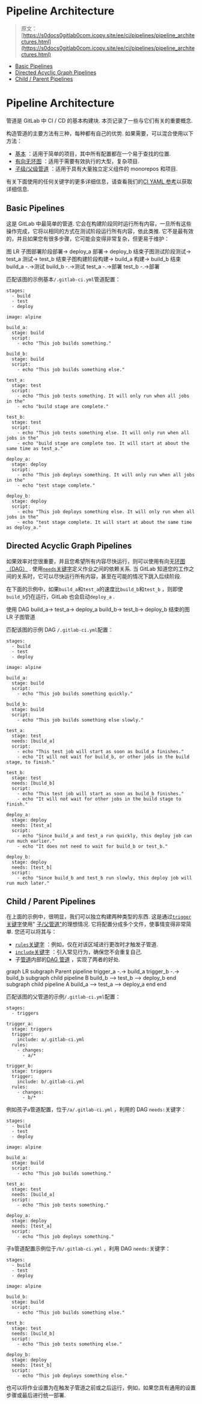 # Pipeline Architecture

> 原文：[https://s0docs0gitlab0com.icopy.site/ee/ci/pipelines/pipeline_architectures.html](https://s0docs0gitlab0com.icopy.site/ee/ci/pipelines/pipeline_architectures.html)

*   [Basic Pipelines](#basic-pipelines)
*   [Directed Acyclic Graph Pipelines](#directed-acyclic-graph-pipelines)
*   [Child / Parent Pipelines](#child--parent-pipelines)

# Pipeline Architecture[](#pipeline-architecture "Permalink")

管道是 GitLab 中 CI / CD 的基本构建块. 本页记录了一些与它们有关的重要概念.

构造管道的主要方法有三种，每种都有自己的优势. 如果需要，可以混合使用以下方法：

*   [基本](#basic-pipelines) ：适用于简单的项目，其中所有配置都在一个易于查找的位置.
*   [有向无环图](#directed-acyclic-graph-pipelines) ：适用于需要有效执行的大型，复杂项目.
*   [子级/父级管道](#child--parent-pipelines) ：适用于具有大量独立定义组件的 monorepos 和项目.

有关下面使用的任何关键字的更多详细信息，请查看我们的[CI YAML 参考](../yaml/README.html)以获取详细信息.

## Basic Pipelines[](#basic-pipelines "Permalink")

这是 GitLab 中最简单的管道. 它会在构建阶段同时运行所有内容，一旦所有这些操作完成，它将以相同的方式在测试阶段运行所有内容，依此类推. 它不是最有效的，并且如果您有很多步骤，它可能会变得非常复杂，但更易于维护：

图 LR 子图部署阶段部署-> deploy_a 部署-> deploy_b 结束子图测试阶段测试-> test_a 测试-> test_b 结束子图构建阶段构建-> build_a 构建-> build_b 结束 build_a -.->测试 build_b -.->测试 test_a -.->部署 test_b -.->部署

匹配该图的示例基本`/.gitlab-ci.yml`管道配置：

```
stages:
  - build
  - test
  - deploy

image: alpine

build_a:
  stage: build
  script:
    - echo "This job builds something."

build_b:
  stage: build
  script:
    - echo "This job builds something else."

test_a:
  stage: test
  script:
    - echo "This job tests something. It will only run when all jobs in the"
    - echo "build stage are complete."

test_b:
  stage: test
  script:
    - echo "This job tests something else. It will only run when all jobs in the"
    - echo "build stage are complete too. It will start at about the same time as test_a."

deploy_a:
  stage: deploy
  script:
    - echo "This job deploys something. It will only run when all jobs in the"
    - echo "test stage complete."

deploy_b:
  stage: deploy
  script:
    - echo "This job deploys something else. It will only run when all jobs in the"
    - echo "test stage complete. It will start at about the same time as deploy_a." 
```

## Directed Acyclic Graph Pipelines[](#directed-acyclic-graph-pipelines "Permalink")

如果效率对您很重要，并且您希望所有内容尽快运行，则可以使用有向无[环图（DAG）](../directed_acyclic_graph/index.html) . 使用[`needs`关键字](../yaml/README.html#needs)定义作业之间的依赖关系. 当 GitLab 知道您的工作之间的关系时，它可以尽快运行所有内容，甚至在可能的情况下跳入后续阶段.

在下面的示例中，如果`build_a`和`test_a`的速度比`build_b`和`test_b` ，则即使`build_b`仍在运行，GitLab 也会启动`deploy_a` .

使用 DAG build_a-> test_a-> deploy_a build_b-> test_b-> deploy_b 结束的图 LR 子图管道

匹配该图的示例 DAG `/.gitlab-ci.yml`配置：

```
stages:
  - build
  - test
  - deploy

image: alpine

build_a:
  stage: build
  script:
    - echo "This job builds something quickly."

build_b:
  stage: build
  script:
    - echo "This job builds something else slowly."

test_a:
  stage: test
  needs: [build_a]
  script:
    - echo "This test job will start as soon as build_a finishes."
    - echo "It will not wait for build_b, or other jobs in the build stage, to finish."

test_b:
  stage: test
  needs: [build_b]
  script:
    - echo "This test job will start as soon as build_b finishes."
    - echo "It will not wait for other jobs in the build stage to finish."

deploy_a:
  stage: deploy
  needs: [test_a]
  script:
    - echo "Since build_a and test_a run quickly, this deploy job can run much earlier."
    - echo "It does not need to wait for build_b or test_b."

deploy_b:
  stage: deploy
  needs: [test_b]
  script:
    - echo "Since build_b and test_b run slowly, this deploy job will run much later." 
```

## Child / Parent Pipelines[](#child--parent-pipelines "Permalink")

在上面的示例中，很明显，我们可以独立构建两种类型的东西. 这是通过[`trigger`关键字](../yaml/README.html#trigger)使用" [子/父管道"](../parent_child_pipelines.html)的理想情况. 它将配置分成多个文件，使事情变得非常简单. 您还可以将其与：

*   [`rules`关键字](../yaml/README.html#rules) ：例如，仅在对该区域进行更改时才触发子管道.
*   [`include`关键字](../yaml/README.html#include) ：引入常见行为，确保您不会重复自己.
*   子[管道](#directed-acyclic-graph-pipelines)内部的[DAG 管道](#directed-acyclic-graph-pipelines) ，实现了两者的好处.

graph LR subgraph Parent pipeline trigger_a -.-> build_a trigger_b -.-> build_b subgraph child pipeline B build_b --> test_b --> deploy_b end subgraph child pipeline A build_a --> test_a --> deploy_a end end

匹配该图的父管道的示例`/.gitlab-ci.yml`配置：

```
stages:
  - triggers

trigger_a:
  stage: triggers
  trigger:
    include: a/.gitlab-ci.yml
  rules:
    - changes:
      - a/*

trigger_b:
  stage: triggers
  trigger:
    include: b/.gitlab-ci.yml
  rules:
    - changes:
      - b/* 
```

例如孩子`a`管道配置，位于`/a/.gitlab-ci.yml` ，利用的 DAG `needs:`关键字：

```
stages:
  - build
  - test
  - deploy

image: alpine

build_a:
  stage: build
  script:
    - echo "This job builds something."

test_a:
  stage: test
  needs: [build_a]
  script:
    - echo "This job tests something."

deploy_a:
  stage: deploy
  needs: [test_a]
  script:
    - echo "This job deploys something." 
```

子`b`管道配置示例位于`/b/.gitlab-ci.yml` ，利用 DAG `needs:`关键字：

```
stages:
  - build
  - test
  - deploy

image: alpine

build_b:
  stage: build
  script:
    - echo "This job builds something else."

test_b:
  stage: test
  needs: [build_b]
  script:
    - echo "This job tests something else."

deploy_b:
  stage: deploy
  needs: [test_b]
  script:
    - echo "This job deploys something else." 
```

也可以将作业设置为在触发子管道之前或之后运行，例如，如果您具有通用的设置步骤或最后进行统一部署.